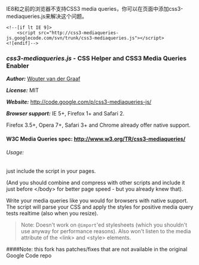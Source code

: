 IE8和之前的浏览器不支持CSS3 media queries，你可以在页面中添加css3-mediaqueries.js来解决这个问题。

```
<!--[if lt IE 9]>
    <script src="http://css3-mediaqueries-js.googlecode.com/svn/trunk/css3-mediaqueries.js"></script>
<![endif]-->
```

### *css3-mediaqueries.js* - CSS Helper and CSS3 Media Queries Enabler

***Author:*** [Wouter van der Graaf](https://github.com/woutervandergraaf)

***License:*** MIT

***Website:*** <http://code.google.com/p/css3-mediaqueries-js/>

***Browser support:*** IE 5+, Firefox 1+ and Safari 2.

Firefox 3.5+, Opera 7+, Safari 3+ and Chrome already offer native support.

#### W3C Media Queries spec: <http://www.w3.org/TR/css3-mediaqueries/>

###### Usage:
just include the script in your pages.

(And you should combine and compress with other scripts and include it just before &lt;/body&gt; for better page speed - but you already knew that).

Write your media queries like you would for browsers with native support. The script will parse your CSS and apply the styles for positive media query tests realtime (also when you resize).

>Note: Doesn't work on `@import`'ed stylesheets (which you shouldn't use anyway for performance reasons). Also won't listen to the media attribute of the &lt;link&gt; and &lt;style&gt; elements.

####Note: this fork has patches/fixes that are not available in the original Google Code repo
